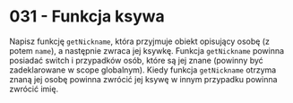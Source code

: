 # 031 - Funkcja ksywa

Napisz funkcję `getNickname`, która przyjmuje obiekt opisujący osobę (z potem `name`), a
następnie zwraca jej ksywkę. Funkcja `getNickname` powinna posiadać switch i przypadków osób, które
są jej znane (powinny być zadeklarowane w scope globalnym). Kiedy funkcja `getNickname` otrzyma
znaną jej osobę powinna zwrócić jej ksywę w innym przypadku powinna zwrócić imię.
